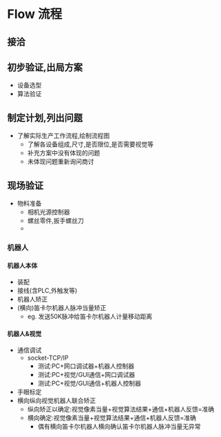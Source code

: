 # Flow 流程


## 接洽

## 初步验证,出局方案
- 设备选型
- 算法验证

## 制定计划,列出问题

- 了解实际生产工作流程,绘制流程图
  - 了解各设备组成,尺寸,是否限位,是否需要视觉等
  - 补充方案中没有体现的问题
  - 未体现问题重新询问商讨

## **现场验证**
- 物料准备
  - 相机光源控制器
  - 螺丝零件,扳手螺丝刀
  - 
### 机器人
#### 机器人本体
- 装配
- 接线(含PLC,外触发等)
- 机器人矫正
- (横向)笛卡尔机器人脉冲当量矫正
    - eg. 发送50K脉冲给笛卡尔机器人计量移动距离

#### 机器人&视觉
- 通信调试
  - socket-TCP/IP
    - 测试:PC+网口调试器+机器人控制器
    - 测试:PC+视觉/GUI通信+网口调试器
    - 测试:PC+视觉/GUI通信+机器人控制器
- 手眼标定
- 横向纵向视觉机器人联合矫正
  - 纵向矫正以确定:视觉像素当量+视觉算法结果+通信+机器人反馈=准确
  - 横向确定:视觉像素当量+视觉算法结果+通信+机器人反馈=准确
    - 偶有横向笛卡尔机器人横向确认笛卡尔机器人脉冲当量无异常